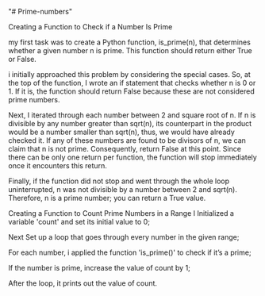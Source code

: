 "# Prime-numbers" 

Creating a Function to Check if a Number Is Prime

my first task was to create a Python function, is_prime(n), that determines whether a given number n is prime. This function should return either True or False.

i initially approached this problem by considering the special cases. So, at the top of the function, I wrote an if statement that checks whether n is 0 or 1. If it is, the function should return False because these are not considered prime numbers.

Next, I iterated through each number between 2 and square root of n. If n is divisible by any number greater than sqrt(n), 
its counterpart in the product would be a number smaller than sqrt(n), thus, we would have already checked it. If any of these numbers are found to be divisors of n, we can claim that n is not prime. Consequently, return False at this point. Since there can be only one return per function, the function will stop immediately once it encounters this return.

Finally, if the function did not stop and went through the whole loop uninterrupted, n was not divisible by a number between 2 and sqrt(n). Therefore, n is a prime number; you can return a True value.

Creating a Function to Count Prime Numbers in a Range
I Initialized a variable 'count' and set its initial value to 0;

Next Set up a loop that goes through every number in the given range;

For each number, i applied the function 'is_prime()' to check if it’s a prime;

If the number is prime, increase the value of count by 1;

After the loop, it prints out the value of count.
